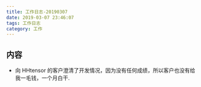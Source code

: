 ```yaml
---
title: 工作日志-20190307
date: 2019-03-07 23:46:07
tags: 工作日志
category: 工作
---
```


## 内容

* 向 HHtensor 的客户澄清了开发情况，因为没有任何成绩，所以客户也没有给我一毛钱，一个月白干.